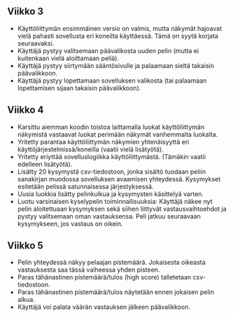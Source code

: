 ## Viikko 3

- Käyttöliittymän ensimmäinen versio on valmis, mutta näkymät hajoavat vielä pahasti  sovellusta  eri koneilta käyttäessä. Tämä on 
syytä korjata seuraavaksi.
- Käyttäjä pystyy valitsemaan päävalikosta uuden pelin (mutta ei 
kuitenkaan vielä aloittamaan peliä).
- Käyttäjä pystyy siirtymään sääntösivulle ja palaamaan sieltä takaisin 
päävalikkoon.
- Käyttäjä pystyy lopettamaan sovelluksen valikosta (tai palaamaan 
lopettamisen sijaan takaisin päävalikkoon).


## Viikko 4

- Karsittu aiemman koodin toistoa laittamalla luokat käyttöliittymän näkymistä vastaavat luokat perimään näkymät vanhemmalta 
luokalta.
- Yritetty parantaa käyttöliittymän näkymien yhtenäisyyttä eri käyttöjärjestelmissä/koneilla (vaatii vielä lisätyötä).
- Yritetty eriyttää sovelluslogiikka käyttöliittymästä. (Tämäkin vaatii edelleen lisätyötä).
- Lisätty 20 kysymystä csv-tiedostoon, jonka sisältö tuodaan peliin sanakirjan muodossa sovelluksen avaamisen yhteydessä. 
Kysymykset esitetään pelissä satunnaisessa järjestyksessä.
- Uusia luokkia lisätty pelinkulkua ja kysymysten käsittelyä varten.
- Luotu varsinaisen kyselypelin toiminnallisuuksia: Käyttäjä näkee nyt pelin aloitettuaan kysymyksen sekä siihen liittyvät 
vastausvaihtoehdot ja pystyy valitsemaan oman vastauksensa. Peli jatkuu seuraavaan kysymykseen, jos vastaus on oikein.


## Viikko 5

- Pelin yhteydessä näkyy pelaajan pistemäärä. Jokaisesta oikeasta 
vastauksesta saa tässä vaiheessa yhden pisteen.
- Paras tähänastinen pistemäärä/tulos (high score) talletetaan csv-tiedostoon.
- Paras tähänastinen pistemäärä/tulos näytetään ennen jokaisen pelin alkua.
- Käyttäjä voi palata väärän vastauksen jälkeen päävalikkoon.
